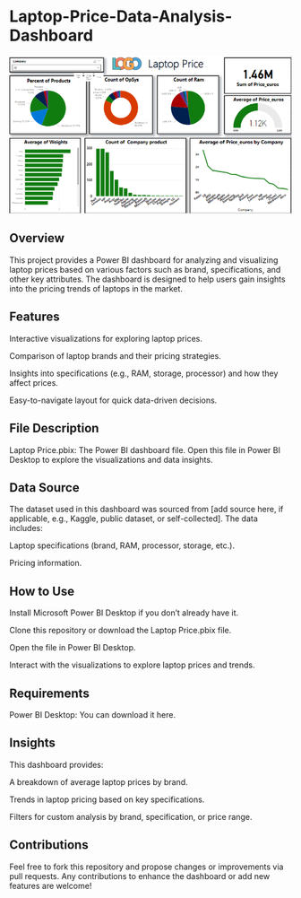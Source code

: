 # Laptop-Price-Data-Analysis-Dashboard
![](https://github.com/MahmoudRaga/Laptop-Price-Data-Analysis-Dashboard/blob/main/Picture2.png)
## Overview

This project provides a Power BI dashboard for analyzing and visualizing laptop prices based on various factors such as brand, specifications, and other key attributes. The dashboard is designed to help users gain insights into the pricing trends of laptops in the market.

## Features

Interactive visualizations for exploring laptop prices.

Comparison of laptop brands and their pricing strategies.

Insights into specifications (e.g., RAM, storage, processor) and how they affect prices.

Easy-to-navigate layout for quick data-driven decisions.

## File Description

Laptop Price.pbix: The Power BI dashboard file. Open this file in Power BI Desktop to explore the visualizations and data insights.

## Data Source

The dataset used in this dashboard was sourced from [add source here, if applicable, e.g., Kaggle, public dataset, or self-collected]. The data includes:

Laptop specifications (brand, RAM, processor, storage, etc.).

Pricing information.

## How to Use

Install Microsoft Power BI Desktop if you don’t already have it.

Clone this repository or download the Laptop Price.pbix file.

Open the file in Power BI Desktop.

Interact with the visualizations to explore laptop prices and trends.

## Requirements

Power BI Desktop: You can download it here.

## Insights

This dashboard provides:

A breakdown of average laptop prices by brand.

Trends in laptop pricing based on key specifications.

Filters for custom analysis by brand, specification, or price range.

## Contributions

Feel free to fork this repository and propose changes or improvements via pull requests. Any contributions to enhance the dashboard or add new features are welcome!
